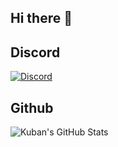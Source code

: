 ## Hi there 👋


## Discord 
[![Discord](https://img.shields.io/discord/1188394982655135764.svg?label=Kuban%20Scripts&logo=discord&colorB=027f57)](https://discord.gg/GwfuNjpcPX)

## Github
![Kuban's GitHub Stats](https://github-readme-stats.vercel.app/api?username=KubanScripts&show_icons=true&theme=dark)
